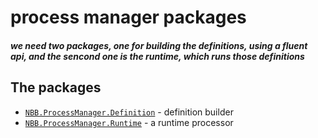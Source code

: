 # process manager packages
##### we need two packages, one for building the definitions, using a fluent api, and the sencond one is the runtime, which runs those definitions


## The packages
  - [`NBB.ProcessManager.Definition`](./NBB.ProcessManager.Definition#process-manager-definition) - definition builder
  - [`NBB.ProcessManager.Runtime`](./NBB.ProcessManager.Runtime#process-manager-runtime) - a runtime processor 

